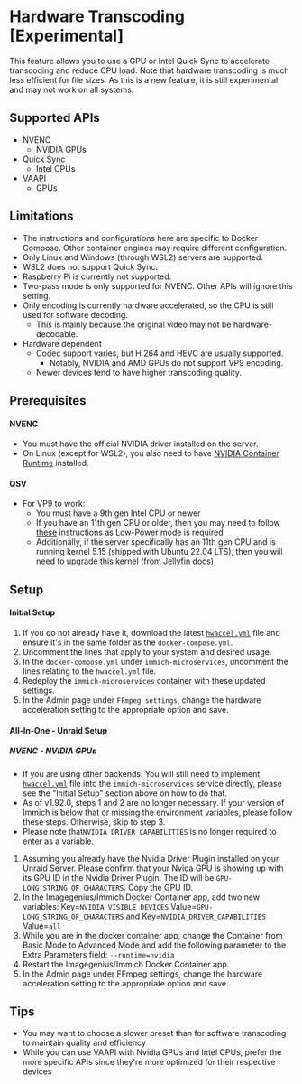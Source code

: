 # Hardware Transcoding [Experimental]

This feature allows you to use a GPU or Intel Quick Sync to accelerate transcoding and reduce CPU load.
Note that hardware transcoding is much less efficient for file sizes.
As this is a new feature, it is still experimental and may not work on all systems.

## Supported APIs

- NVENC
  - NVIDIA GPUs
- Quick Sync
  - Intel CPUs
- VAAPI
  - GPUs

## Limitations

- The instructions and configurations here are specific to Docker Compose. Other container engines may require different configuration.
- Only Linux and Windows (through WSL2) servers are supported.
- WSL2 does not support Quick Sync.
- Raspberry Pi is currently not supported.
- Two-pass mode is only supported for NVENC. Other APIs will ignore this setting.
- Only encoding is currently hardware accelerated, so the CPU is still used for software decoding.
  - This is mainly because the original video may not be hardware-decodable.
- Hardware dependent
  - Codec support varies, but H.264 and HEVC are usually supported.
    - Notably, NVIDIA and AMD GPUs do not support VP9 encoding.
  - Newer devices tend to have higher transcoding quality.

## Prerequisites

#### NVENC

- You must have the official NVIDIA driver installed on the server.
- On Linux (except for WSL2), you also need to have [NVIDIA Container Runtime][nvcr] installed.

#### QSV

- For VP9 to work:
  - You must have a 9th gen Intel CPU or newer
  - If you have an 11th gen CPU or older, then you may need to follow [these][jellyfin-lp] instructions as Low-Power mode is required
  - Additionally, if the server specifically has an 11th gen CPU and is running kernel 5.15 (shipped with Ubuntu 22.04 LTS), then you will need to upgrade this kernel (from [Jellyfin docs][jellyfin-kernel-bug])

## Setup

#### Initial Setup

1. If you do not already have it, download the latest [`hwaccel.yml`][hw-file] file and ensure it's in the same folder as the `docker-compose.yml`.
2. Uncomment the lines that apply to your system and desired usage.
3. In the `docker-compose.yml` under `immich-microservices`, uncomment the lines relating to the `hwaccel.yml` file.
4. Redeploy the `immich-microservices` container with these updated settings.
5. In the Admin page under `FFmpeg settings`, change the hardware acceleration setting to the appropriate option and save.

#### All-In-One - Unraid Setup

##### NVENC - NVIDIA GPUs

- If you are using other backends. You will still need to implement [`hwaccel.yml`][hw-file] file into the `immich-microservices` service directly, please see the "Initial Setup" section above on how to do that.
- As of v1.92.0, steps 1 and 2 are no longer necessary. If your version of Immich is below that or missing the environment variables, please follow these steps. Otherwise, skip to step 3.
- Please note that`NVIDIA_DRIVER_CAPABILITIES` is no longer required to enter as a variable. 

1. Assuming you already have the Nvidia Driver Plugin installed on your Unraid Server. Please confirm that your Nvida GPU is showing up with its GPU ID in the Nvidia Driver Plugin. The ID will be `GPU-LONG_STRING_OF_CHARACTERS`. Copy the GPU ID.
2. In the Imagegenius/Immich Docker Container app, add two new variables: Key=`NVIDIA_VISIBLE_DEVICES` Value=`GPU-LONG_STRING_OF_CHARACTERS` and Key=`NVIDIA_DRIVER_CAPABILITIES` Value=`all`
3. While you are in the docker container app, change the Container from Basic Mode to Advanced Mode and add the following parameter to the Extra Parameters field: `--runtime=nvidia`
4. Restart the Imagegenius/Immich Docker Container app.
5. In the Admin page under FFmpeg settings, change the hardware acceleration setting to the appropriate option and save.

## Tips

- You may want to choose a slower preset than for software transcoding to maintain quality and efficiency
- While you can use VAAPI with Nvidia GPUs and Intel CPUs, prefer the more specific APIs since they're more optimized for their respective devices

[hw-file]: https://github.com/immich-app/immich/releases/latest/download/hwaccel.yml
[nvcr]: https://github.com/NVIDIA/nvidia-container-runtime/
[jellyfin-lp]: https://jellyfin.org/docs/general/administration/hardware-acceleration/intel/#configure-and-verify-lp-mode-on-linux
[jellyfin-kernel-bug]: https://jellyfin.org/docs/general/administration/hardware-acceleration/intel/#known-issues-and-limitations

